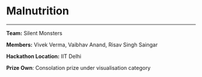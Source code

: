 # Malnutrition #

----------

**Team:**    Silent Monsters

**Members:** Vivek Verma, Vaibhav Anand, Risav Singh Saingar 

**Hackathon Location:** IIT Delhi

**Prize Own**: Consolation prize under visualisation category